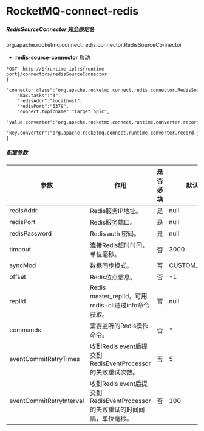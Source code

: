 # RocketMQ-connect-redis
##### RedisSourceConnector 完全限定名
org.apache.rocketmq.connect.redis.connector.RedisSourceConnector

* **redis-source-connector** 启动

```
POST  http://${runtime-ip}:${runtime-port}/connectors/redisSourceConnector
{
    "connector.class":"org.apache.rocketmq.connect.redis.connector.RedisSourceConnector",
    "max.tasks":"3",
    "redisAddr":"localhost",
    "redisPort":"6379",
    "connect.topicname":"targetTopic",
    "value.converter":"org.apache.rocketmq.connect.runtime.converter.record.json.JsonConverter",
    "key.converter":"org.apache.rocketmq.connect.runtime.converter.record.json.JsonConverter"
}
```

##### 配置参数

参数 | 作用 | 是否必填 | 默认值
---|--- |--- | ---
redisAddr | Redis服务IP地址。 | 是 | null
redisPort | Redis服务端口。 | 是 | null
redisPassword | Redis auth 密码。 | 是 | null
timeout | 连接Redis超时时间，单位毫秒。 | 否 | 3000
syncMod | 数据同步模式。 | 否 | CUSTOM_OFFSET
offset | Redis位点信息。 | 否 | -1 
replId | Redis master_replId，可用redis-cli通过info命令获取。 | 否  | null 
commands | 需要监听的Redis操作命令。  | 否 | *
eventCommitRetryTimes | 收到Redis event后提交到RedisEventProcessor的失败重试次数。 | 否 | 5
eventCommitRetryInterval | 收到Redis event后提交到RedisEventProcessor的失败重试的时间间隔，单位毫秒。 | 否 | 100
